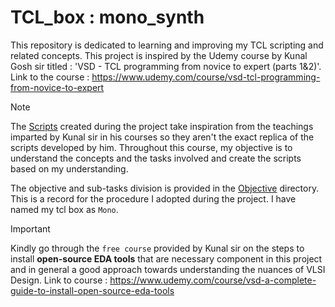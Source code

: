 # TCL_box : mono_synth
This repository is dedicated to learning and improving my TCL scripting and related concepts. This project is inspired by the Udemy course by Kunal Gosh sir titled : 'VSD - TCL programming from novice to expert (parts 1&amp;2)'. Link to the course :  https://www.udemy.com/course/vsd-tcl-programming-from-novice-to-expert

> [!NOTE]
> The [Scripts](Scripts) created during the project take inspiration from the teachings imparted by Kunal sir in his courses so they aren't the exact replica of the scripts developed by him. Throughout this course, my objective is to understand the concepts and the tasks involved and create the scripts based on my understanding. 

The objective and sub-tasks division is provided in the [Objective](Objective) directory. This is a record for the procedure I adopted during the project. I have named my tcl box as `Mono`.

> [!IMPORTANT]
> Kindly go through the `free course` provided by Kunal sir on the steps to install **open-source EDA tools** that are necessary component in this project and in general a good approach towards understanding the nuances of VLSI Design. Link to course : https://www.udemy.com/course/vsd-a-complete-guide-to-install-open-source-eda-tools 
